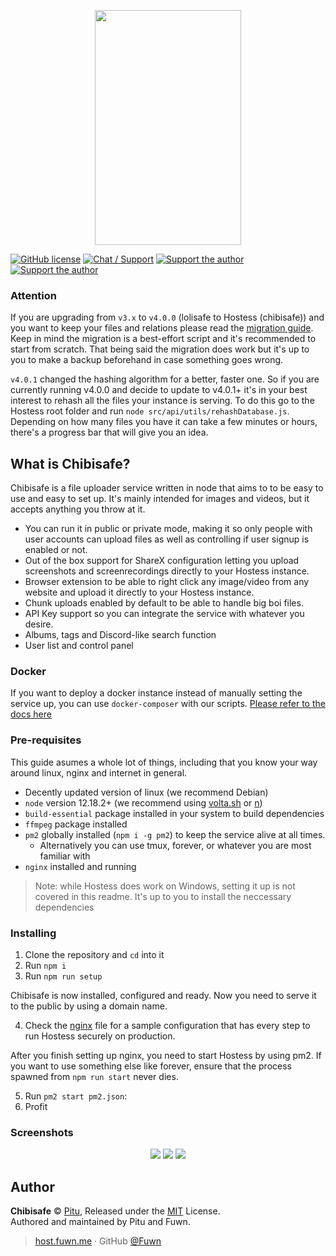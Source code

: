 <p align="center">
  <img width="234" height="376" src="https://lolisafe.moe/xjoghu.png">
</p>

[![GitHub license](https://img.shields.io/badge/license-MIT-blue.svg?style=flat-square)](https://raw.githubusercontent.com/kanadeko/Kuro/master/LICENSE)
[![Chat / Support](https://img.shields.io/badge/Chat%20%2F%20Support-discord-7289DA.svg?style=flat-square)](https://discord.gg/5g6vgwn)
[![Support the author](https://img.shields.io/endpoint.svg?url=https%3A%2F%2Fshieldsio-patreon.vercel.app%2Fapi%3Fusername%3Dpitu%26type%3Dpledges&style=flat-square)](https://www.patreon.com/pitu)
[![Support the author](https://img.shields.io/badge/Support-Buy%20me%20a%20coffee-yellow.svg?style=flat-square)](https://www.buymeacoffee.com/kana)

### Attention
If you are upgrading from `v3.x` to `v4.0.0` (lolisafe to Hostess (chibisafe)) and you want to keep your files and relations please read the [migration guide](docs/migrating.md). Keep in mind the migration is a best-effort script and it's recommended to start from scratch. That being said the migration does work but it's up to you to make a backup beforehand in case something goes wrong.

`v4.0.1` changed the hashing algorithm for a better, faster one. So if you are currently running v4.0.0 and decide to update to v4.0.1+ it's in your best interest to rehash all the files your instance is serving. To do this go to the Hostess root folder and run `node src/api/utils/rehashDatabase.js`. Depending on how many files you have it can take a few minutes or hours, there's a progress bar that will give you an idea.

## What is Chibisafe?
Chibisafe is a file uploader service written in node that aims to to be easy to use and easy to set up. It's mainly intended for images and videos, but it accepts anything you throw at it.
- You can run it in public or private mode, making it so only people with user accounts can upload files as well as controlling if user signup is enabled or not.
- Out of the box support for ShareX configuration letting you upload screenshots and screenrecordings directly to your Hostess instance.
- Browser extension to be able to right click any image/video from any website and upload it directly to your Hostess instance.
- Chunk uploads enabled by default to be able to handle big boi files.
- API Key support so you can integrate the service with whatever you desire.
- Albums, tags and Discord-like search function
- User list and control panel

### Docker
If you want to deploy a docker instance instead of manually setting the service up, you can use `docker-composer` with our scripts. [Please refer to the docs here](docs/docker.md)

### Pre-requisites
This guide asumes a whole lot of things, including that you know your way around linux, nginx and internet in general.

- Decently updated version of linux (we recommend Debian)
- `node` version 12.18.2+ (we recommend using [volta.sh](https://volta.sh/) or [n](https://github.com/tj/n))
- `build-essential` package installed in your system to build dependencies
- `ffmpeg` package installed
- `pm2` globally installed (`npm i -g pm2`) to keep the service alive at all times.
	- Alternatively you can use tmux, forever, or whatever you are most familiar with
- `nginx` installed and running

> Note: while Hostess does work on Windows, setting it up is not covered in this readme. It's up to you to install the neccessary dependencies 

### Installing

1. Clone the repository and `cd` into it
2. Run `npm i`
3. Run `npm run setup`

Chibisafe is now installed, configured and ready. Now you need to serve it to the public by using a domain name.

4. Check the [nginx](docs/nginx.md) file for a sample configuration that has every step to run Hostess securely on production.

After you finish setting up nginx, you need to start Hostess by using pm2. If you want to use something else like forever, ensure that the process spawned from `npm run start` never dies.

5. Run `pm2 start pm2.json`:
6. Profit

### Screenshots
<p align="center">
  <img src="https://lolisafe.moe/73up1d.png">
  <img src="https://lolisafe.moe/q0uctp.png">
  <img src="https://lolisafe.moe/8fi2x6.png">
</p>

## Author

**Chibisafe** © [Pitu](https://github.com/Pitu), Released under the [MIT](https://github.com/Fuwn/Hostess/blob/master/LICENSE) License.<br>
Authored and maintained by Pitu and Fuwn.

> [host.fuwn.me](https://host.fuwn.me) · GitHub [@Fuwn](https://github.com/Fuwn)
